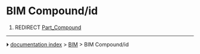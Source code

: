 # BIM Compound/id
1.  REDIRECT [Part_Compound](Part_Compound.md)



---
⏵ [documentation index](../README.md) > [BIM](BIM_Workbench.md) > BIM Compound/id
